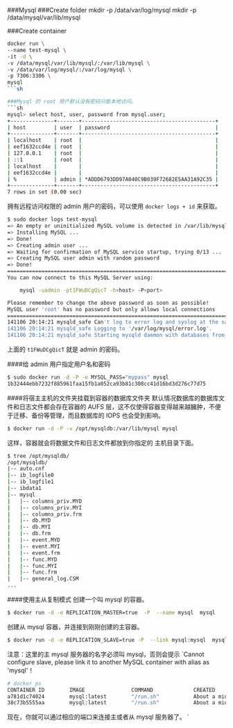 ###Mysql
###Create folder
mkdir -p /data/var/log/mysql
mkdir -p /data/mysql/var/lib/mysql 

###Create container
```sh
docker run \
--name test-mysql \
-it -d \
-v /data/mysql/var/lib/mysql/:/var/lib/mysql \
-v /data/var/log/mysql/:/var/log/mysql \
-p 7306:3306 \
mysql
```sh

###Mysql 的 root 用户默认没有密码只能本地访问。
```sh
mysql> select host, user, password from mysql.user;
+--------------+-------+-------------------------------------------+
| host         | user  | password                                  |
+--------------+-------+-------------------------------------------+
| localhost    | root  |                                           |
| eef1632ccd4e | root  |                                           |
| 127.0.0.1    | root  |                                           |
| ::1          | root  |                                           |
| localhost    |       |                                           |
| eef1632ccd4e |       |                                           |
| %            | admin | *ADDD6793DD97A040C9B039F72682E5AA31A92C35 |
+--------------+-------+-------------------------------------------+
7 rows in set (0.00 sec)
```
拥有远程访问权限的 admin 用户的密码，可以使用 `docker logs + id` 来获取。
```sh
$ sudo docker logs test-mysql 
=> An empty or uninitialized MySQL volume is detected in /var/lib/mysql
=> Installing MySQL ...
=> Done!
=> Creating admin user ...
=> Waiting for confirmation of MySQL service startup, trying 0/13 ...
=> Creating MySQL user admin with random password
=> Done!
========================================================================
You can now connect to this MySQL Server using:

    mysql -uadmin -pt1FWuDCgQicT -h<host> -P<port>

Please remember to change the above password as soon as possible!
MySQL user 'root' has no password but only allows local connections
========================================================================
141106 20:14:21 mysqld_safe Can't log to error log and syslog at the same time.  Remove all --log-error configuration options for --syslog to take effect.
141106 20:14:21 mysqld_safe Logging to '/var/log/mysql/error.log'.
141106 20:14:21 mysqld_safe Starting mysqld daemon with databases from /var/lib/mysql
```
上面的 `t1FWuDCgQicT` 就是 admin 的密码。

####给 admin 用户指定用户名和密码
```sh
$ sudo docker run -d -P -e MYSQL_PASS="mypass" mysql
1b32444ebb7232f885961faa15fb1a052ca93b81c308cc41d16bd3d276c77d75
```
####将宿主主机的文件夹挂载到容器的数据库文件夹
默认情况数据库的数据库文件和日志文件都会存在容器的 AUFS 层，这不仅使得容器变得越来越臃肿，不便于迁移、备份等管理，而且数据库的 IOPS 也会受到影响。
```sh
$ docker run -d -P -v /opt/mysqldb:/var/lib/mysql mysql
```
这样，容器就会将数据文件和日志文件都放到你指定的 主机目录下面。
```sh
$ tree /opt/mysqldb/
/opt/mysqldb/
|-- auto.cnf
|-- ib_logfile0
|-- ib_logfile1
|-- ibdata1
|-- mysql
|   |-- columns_priv.MYD
|   |-- columns_priv.MYI
|   |-- columns_priv.frm
|   |-- db.MYD
|   |-- db.MYI
|   |-- db.frm
|   |-- event.MYD
|   |-- event.MYI
|   |-- event.frm
|   |-- func.MYD
|   |-- func.MYI
|   |-- func.frm
|   |-- general_log.CSM
...
```
####使用主从复制模式
创建一个叫 mysql 的容器。
```sh
$ docker run -d -e REPLICATION_MASTER=true  -P  --name mysql  mysql
```
创建从 mysql 容器，并连接到刚刚创建的主容器。
```sh
$ docker run -d -e REPLICATION_SLAVE=true -P  --link mysql:mysql  mysql
```
注意：这里的主 mysql 服务器的名字必须叫 mysql，否则会提示 `Cannot configure slave, please link it to another MySQL container with alias as 'mysql'！
```sh
# docker ps
CONTAINER ID        IMAGE               COMMAND             CREATED              STATUS              PORTS                                            NAMES
a781d1c74024        mysql:latest        "/run.sh"           About a minute ago   Up About a minute   0.0.0.0:49167->22/tcp, 0.0.0.0:49168->3306/tcp   romantic_fermi
38c73b5555aa        mysql:latest        "/run.sh"           About a minute ago   Up About a minute   0.0.0.0:49165->22/tcp, 0.0.0.0:49166->3306/tcp   mysql
```
现在，你就可以通过相应的端口来连接主或者从 mysql 服务器了。
`
